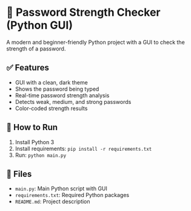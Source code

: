 # 🔐 Password Strength Checker (Python GUI)

A modern and beginner-friendly Python project with a GUI to check the strength of a password.

## ✅ Features
- GUI with a clean, dark theme
- Shows the password being typed
- Real-time password strength analysis
- Detects weak, medium, and strong passwords
- Color-coded strength results

## 🚀 How to Run
1. Install Python 3
2. Install requirements: `pip install -r requirements.txt`
3. Run: `python main.py`

## 📁 Files
- `main.py`: Main Python script with GUI
- `requirements.txt`: Required Python packages
- `README.md`: Project description
